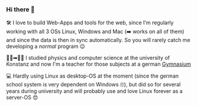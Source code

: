 ### Hi there 👋

🛠 I love to build Web-Apps and tools for the web, since I'm regularly working with all 3 OSs Linux, Windows and Mac (➡ works on all of them) and since the data is then in sync automatically. So you will rarely catch me developing a *normal* program 😉

👨‍🎓➡👨‍🏫 I studied physics and computer science at the university of Konstanz and now I'm a teacher for those subjects at a german [Gymnasium](https://en.wikipedia.org/wiki/Gymnasium_(Germany))

💻 Hardly using Linux as desktop-OS at the moment (since the german school system is very dependent on Windows 🙄), but did so for several years during university and will probably use and love Linux forever as a server-OS 😍


<!--
**PhiTux/PhiTux** is a ✨ _special_ ✨ repository because its `README.md` (this file) appears on your GitHub profile.

Here are some ideas to get you started:

- 🔭 I’m currently working on ...
- 🌱 I’m currently learning ...
- 👯 I’m looking to collaborate on ...
- 🤔 I’m looking for help with ...
- 💬 Ask me about ...
- 📫 How to reach me: ...
- 😄 Pronouns: ...
- ⚡ Fun fact: ...
-->
